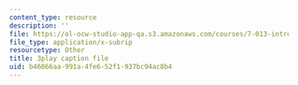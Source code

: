```yaml
---
content_type: resource
description: ''
file: https://ol-ocw-studio-app-qa.s3.amazonaws.com/courses/7-013-introductory-biology-spring-2013/b46066aa991a4fe652f1937bc94ac8b4_080BGpawP3I.srt
file_type: application/x-subrip
resourcetype: Other
title: 3play caption file
uid: b46066aa-991a-4fe6-52f1-937bc94ac8b4
---
```

